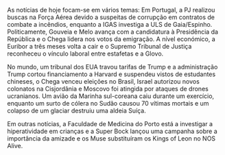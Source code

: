 As notícias de hoje focam-se em vários temas: Em Portugal, a PJ realizou buscas na Força Aérea devido a suspeitas de corrupção em contratos de combate a incêndios, enquanto a IGAS investiga a ULS de Gaia/Espinho. Politicamente, Gouveia e Melo avança com a candidatura à Presidência da República e o Chega lidera nos votos da emigração. A nível económico, a Euribor a três meses volta a cair e o Supremo Tribunal de Justiça reconheceu o vínculo laboral entre estafetas e a Glovo.

No mundo, um tribunal dos EUA travou tarifas de Trump e a administração Trump cortou financiamento a Harvard e suspendeu vistos de estudantes chineses, o Chega venceu eleições no Brasil, Israel autorizou novos colonatos na Cisjordânia e Moscovo foi atingida por ataques de drones ucranianos. Um avião da Marinha sul-coreana caiu durante um exercício, enquanto um surto de cólera no Sudão causou 70 vítimas mortais e um colapso de um glaciar destruiu uma aldeia Suíça.

Em outras notícias, a Faculdade de Medicina do Porto está a investigar a hiperatividade em crianças e a Super Bock lançou uma campanha sobre a importância da amizade e os Muse substituíram os Kings of Leon no NOS Alive.